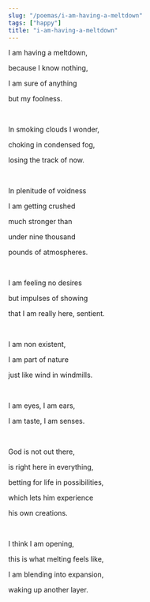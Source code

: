 ```yaml
---
slug: "/poemas/i-am-having-a-meltdown"
tags: ["happy"]
title: "i-am-having-a-meltdown"
---
```

I am having a meltdown,

because I know nothing,

I am sure of anything

but my foolness.

&nbsp;

In smoking clouds I wonder,

choking in condensed fog,

losing the track of now.

&nbsp;

In plenitude of voidness

I am getting crushed

much stronger than

under nine thousand

pounds of atmospheres.

&nbsp;

I am feeling no desires

but impulses of showing

that I am really here, sentient.

&nbsp;

I am non existent,

I am part of nature

just like wind in windmills.

&nbsp;

I am eyes, I am ears,

I am taste, I am senses.

&nbsp;

God is not out there,

is right here in everything,

betting for life in possibilities,

which lets him experience

his own creations.

&nbsp;

I think I am opening,

this is what melting feels like,

I am blending into expansion,

waking up another layer.